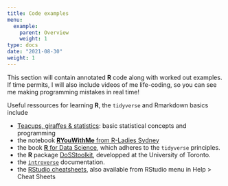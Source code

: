 ```yaml
---
title: Code examples
menu:
  example:
    parent: Overview
    weight: 1
type: docs
date: "2021-08-30"
weight: 1
---
```


This section will contain annotated **R** code along with worked out examples. If time permits, I will also include videos of me life-coding, so you can see me making programming mistakes in real time!

Useful ressources for learning **R**, the `tidyverse` and Rmarkdown basics include

- [Teacups, giraffes & statistics](https://tinystats.github.io/teacups-giraffes-and-statistics/index.html): basic statistical concepts and programming
- the notebook [**RYouWithMe** from R-Ladies Sydney](https://rladiessydney.org/courses/ryouwithme/)
- the book [**R** for Data Science](https://r4ds.had.co.nz/index.html), which adheres to the `tidyverse` principles.
- the **R** package [DoSStoolkit](https://dosstoolkit.com/), developped at the University of Toronto.
- the [`introverse`](https://spielmanlab.github.io/introverse/articles/introverse_online.html) documentation.
- the [RStudio cheatsheets](https://www.rstudio.com/resources/cheatsheets/), also available from RStudio menu in Help > Cheat Sheets

